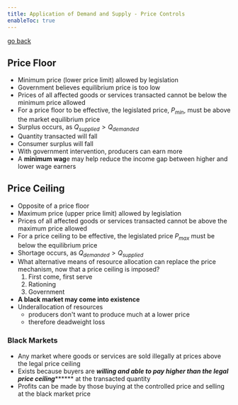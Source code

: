 ```yaml
---
title: Application of Demand and Supply - Price Controls
enableToc: true
---
```


[go back](archive/11Subjects/11Economics.md)

## Price Floor

-   Minimum price (lower price limit) allowed by legislation
-   Government believes equilibrium price is too low
-   Prices of all affected goods or services transacted cannot be below the minimum price allowed
-   For a price floor to be effective, the legislated price, $P_{min}$, must be above the market equilibrium price
-   Surplus occurs, as $Q_{supplied}>Q_{demanded}$
-   Quantity transacted will fall
-   Consumer surplus will fall
-   With government intervention, producers can earn more
-   A **minimum wag**e may help reduce the income gap between higher and lower wage earners

## Price Ceiling

-   Opposite of a price floor
-   Maximum price (upper price limit) allowed by legislation
-   Prices of all affected goods or services transacted cannot be above the maximum price allowed
-   For a price ceiling to be effective, the legislated price $P_{max}$ must be below the equilibrium price
- Shortage occurs, as $Q_{demanded} > Q_{supplied}$
-   What alternative means of resource allocation can replace the price mechanism, now that a price ceiling is imposed?
    1.  First come, first serve
    2.  Rationing
    3.  Government
-   ****************************************************************************A black market may come into existence****************************************************************************
- Underallocation of resources
	- producers don't want to produce much at a lower price
	- therefore deadweight loss

### Black Markets
-   Any market where goods or services are sold illegally at prices above the legal price ceiling
-   Exists because buyers are *********willing and able to pay higher than the legal price ceiling*************** at the transacted quantity
-   Profits can be made by those buying at the controlled price and selling at the black market price